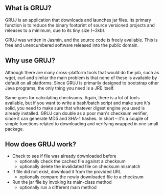 ## What is GRUJ?

GRUJ is an application that downloads and launches jar files. Its primary function is to reduce the binary footprint of source versioned projects and releases to a minimum, due to its tiny size (~3kb).

GRUJ was written in Jasmin, and the source code is freely available. This is free and unencumbered software released into the public domain.

## Why use GRUJ?

Although there are many cross-platform tools that would do the job, such as wget, curl and similar the main problem is that none of these is available by default on all platforms.
Since GRUJ is primarily designed to bootstrap other Java programs, the only thing you need is a JRE itself.

Same goes for calculating checksums. Again, there is a lot of tools available, but if you want to write a bash/batch script and make sure it's solid, you need to make sure that whatever digest engine you used is already installed.
GRUJ can double as a poor man's checksum verifier, since it can generate MD5 and SHA-1 hashes. In short – it's a couple of simple functions related to downloading and verifying wrapped in one small package.

## How does GRUJ work?

+ Check to see if file was already downloaded before
  + optionally check the cached file against a checksum
  + optionally delete the invalidated file on checksum mismatch
+ If file did not exist, download it from the provided URL
  + optionally compare the newly downloaded file to a checksum
+ Run the jar file by invoking its main-class method
  + optionally run a different main method
